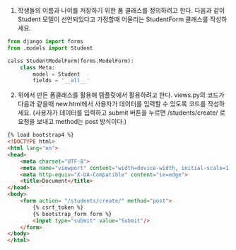 1. 학생들의 이름과 나이를 저장하기 위한 폼 클래스를 정의하려고 한다. 다음과 같이 Student 모델이 선언되있다고 가정할때 어울리는 StudentForm 클래스를 작성하세요.

```python
from django import forms
from .models import Student

calss StudentModelForm(forms.ModelForm):
    class Meta:
        model = Student
        fields = '__all__'
```







2. 위에서 만든 폼클래스를 활용해 템플릿에서 활용하려고 한다. views.py의 코드가 다음과 같을때 new.html에서 사용자가 데이터를 입력할 수 있도록 코드를 작성하세요. (사용자가 데이터를 입력하고 submit 버튼을 누르면 /students/create/ 로 요청을 보내고 method는 post 방식이다.)

```html
{% load bootstrap4 %}
<!DOCTYPE html>
<html lang="en">
<head>
    <meta charset="UTF-8">
    <meta name="viewport" content="width=device-width, initial-scale=1.0">
    <meta http-equiv="X-UA-Compatible" content="ie=edge">
    <title>Document</title>
</head>
<body>
    <form action= "/students/create/" method="post">
        {% csrf_token %}
        {% bootstrap_form form %}
        <input type="submit" value="Submit"/>
    </form>
</body>
</html>
```



